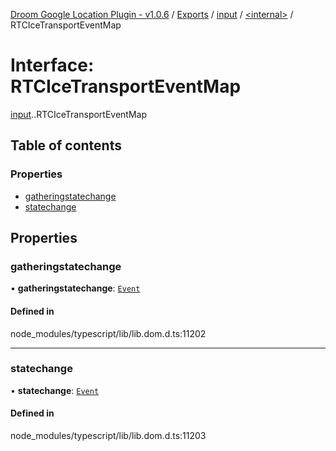 [Droom Google Location Plugin - v1.0.6](../README.md) / [Exports](../modules.md) / [input](../modules/input.md) / [<internal\>](../modules/input._internal_.md) / RTCIceTransportEventMap

# Interface: RTCIceTransportEventMap

[input](../modules/input.md).[<internal>](../modules/input._internal_.md).RTCIceTransportEventMap

## Table of contents

### Properties

- [gatheringstatechange](input._internal_.RTCIceTransportEventMap.md#gatheringstatechange)
- [statechange](input._internal_.RTCIceTransportEventMap.md#statechange)

## Properties

### gatheringstatechange

• **gatheringstatechange**: [`Event`](../modules/input._internal_.md#event)

#### Defined in

node_modules/typescript/lib/lib.dom.d.ts:11202

___

### statechange

• **statechange**: [`Event`](../modules/input._internal_.md#event)

#### Defined in

node_modules/typescript/lib/lib.dom.d.ts:11203
